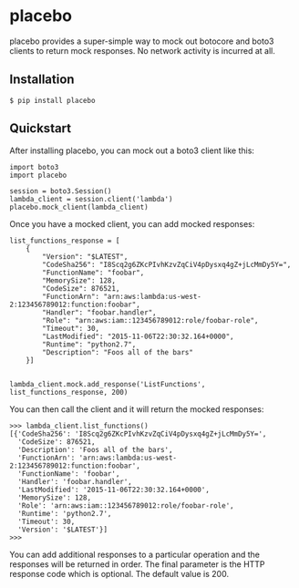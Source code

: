 placebo
=======

placebo provides a super-simple way to mock out botocore and boto3 clients to
return mock responses.  No network activity is incurred at all.

Installation
------------

```
$ pip install placebo
```

Quickstart
----------

After installing placebo, you can mock out a boto3 client like this:

```
import boto3
import placebo

session = boto3.Session()
lambda_client = session.client('lambda')
placebo.mock_client(lambda_client)
```

Once you have a mocked client, you can add mocked responses:

```
list_functions_response = [
    {
        "Version": "$LATEST", 
        "CodeSha256": "I8Scq2g6ZKcPIvhKzvZqCiV4pDysxq4gZ+jLcMmDy5Y=", 
        "FunctionName": "foobar", 
        "MemorySize": 128, 
        "CodeSize": 876521, 
        "FunctionArn": "arn:aws:lambda:us-west-2:123456789012:function:foobar", 
        "Handler": "foobar.handler", 
        "Role": "arn:aws:iam::123456789012:role/foobar-role", 
        "Timeout": 30, 
        "LastModified": "2015-11-06T22:30:32.164+0000", 
        "Runtime": "python2.7", 
        "Description": "Foos all of the bars"
    }]

    
lambda_client.mock.add_response('ListFunctions', list_functions_response, 200)
```

You can then call the client and it will return the mocked responses:

```
>>> lambda_client.list_functions()
[{'CodeSha256': 'I8Scq2g6ZKcPIvhKzvZqCiV4pDysxq4gZ+jLcMmDy5Y=',
  'CodeSize': 876521,
  'Description': 'Foos all of the bars',
  'FunctionArn': 'arn:aws:lambda:us-west-2:123456789012:function:foobar',
  'FunctionName': 'foobar',
  'Handler': 'foobar.handler',
  'LastModified': '2015-11-06T22:30:32.164+0000',
  'MemorySize': 128,
  'Role': 'arn:aws:iam::123456789012:role/foobar-role',
  'Runtime': 'python2.7',
  'Timeout': 30,
  'Version': '$LATEST'}]
>>>
```

You can add additional responses to a particular operation and the responses
will be returned in order.  The final parameter is the HTTP response code which
is optional.  The default value is 200.


    
